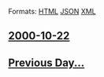 
Formats: [HTML](2000/10/22/index.html)  [JSON](2000/10/22/index.json)  [XML](2000/10/22/index.xml)  

## [2000-10-22](/news/2000/10/22/index.md)

## [Previous Day...](/news/2000/10/21/index.md)

